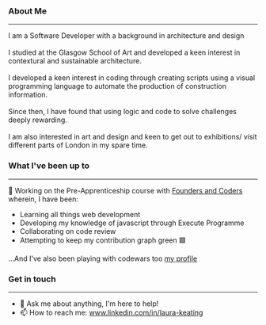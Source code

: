 ### About Me

---

I am a Software Developer with a background in architecture and design
<br>
<br>
I studied at the Glasgow School of Art and developed a keen interest in contextural and sustainable architecture. 
<br>
<br>
I developed a keen interest in coding through creating scripts using a visual programming language to automate the production of construction information.
<br>
<br>
Since then, I have found that using logic and code to solve challenges deeply rewarding. 
<br>
<br>
I am also interested in art and design and keen to get out to exhibitions/ visit different parts of London in my spare time. 
<br>

### What I've been up to
---

🔭 Working on the Pre-Apprenticeship course with [Founders and Coders](https://www.foundersandcoders.com/skills-bootcamp/) wherein, I have been:

- Learning all things web development 
- Developing my knowledge of javascript through Execute Programme
- Collaborating on code review
- Attempting to keep my contribution graph green 🟩 

...And I've also been playing with codewars too [my profile](https://www.codewars.com/users/LauraK0)


### Get in touch
---

- 💬 Ask me about anything, I'm here to help!
- 📫 How to reach me: www.linkedin.com/in/laura-keating
